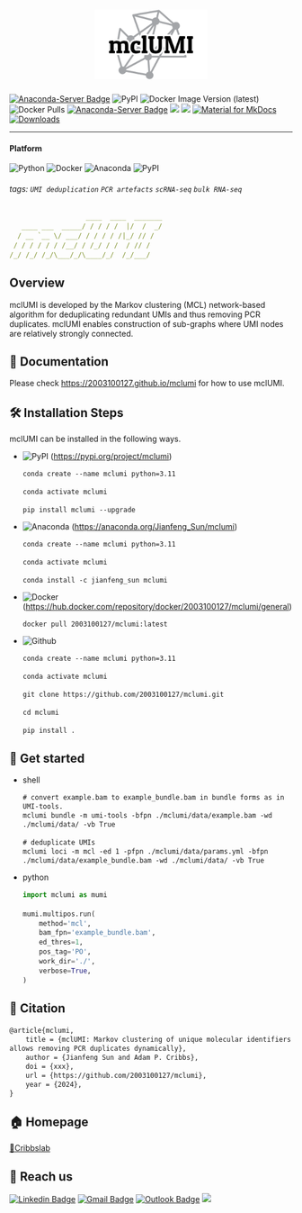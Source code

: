 <h1 align="center">
    <img src="https://github.com/2003100127/mclumi/blob/main/img/mclumi-logo-trans.png?raw=true" width="200" height="124">
    <br>
</h1>



[![Anaconda-Server Badge](https://anaconda.org/jianfeng_sun/mclumi/badges/latest_release_date.svg)](https://anaconda.org/jianfeng_sun/mclumi)
![PyPI](https://img.shields.io/pypi/v/mclumi?logo=PyPI)
![Docker Image Version (latest)](https://img.shields.io/docker/v/2003100127/mclumi)
![Docker Pulls](https://img.shields.io/docker/pulls/2003100127/mclumi)
[![Anaconda-Server Badge](https://anaconda.org/jianfeng_sun/mclumi/badges/version.svg)](https://anaconda.org/jianfeng_sun/mclumi)
![](https://img.shields.io/docker/automated/2003100127/mclumi.svg)
![](https://img.shields.io/github/stars/2003100127/mclumi?logo=GitHub&color=blue)
[![Material for MkDocs](https://img.shields.io/badge/Material_for_MkDocs-526CFE?style=for-the-badge&logo=MaterialForMkDocs&logoColor=white)](https://squidfunk.github.io/mkdocs-material/)
[![Downloads](https://pepy.tech/badge/mclumi)](https://pepy.tech/project/mclumi)

<hr>

#### Platform

![Python](https://img.shields.io/badge/-Python-000?&logo=Python)
![Docker](https://img.shields.io/badge/-Docker-000?&logo=Docker)
![Anaconda](https://img.shields.io/badge/-Anaconda-000?&logo=Anaconda)
![PyPI](https://img.shields.io/badge/-PyPI-000?&logo=PyPI)

###### tags: `UMI deduplication` `PCR artefacts` `scRNA-seq` `bulk RNA-seq`

```yaml
                   ____  ____  _______
   ____ ___  _____/ / / / /  |/  /  _/
  / __ `__ \/ ___/ / / / / /|_/ // /  
 / / / / / / /__/ / /_/ / /  / // /   
/_/ /_/ /_/\___/_/\____/_/  /_/___/
```
## Overview
mclUMI is developed by the Markov clustering (MCL) network-based algorithm for deduplicating redundant UMIs and thus removing PCR duplicates. mclUMI enables construction of sub-graphs where UMI nodes are relatively strongly connected.

## 📔 Documentation
Please check https://2003100127.github.io/mclumi for how to use mclUMI.

## 🛠️ Installation Steps

mclUMI can be installed in the following ways.

* ![PyPI](https://img.shields.io/badge/-PyPI-000?&logo=PyPI) (https://pypi.org/project/mclumi)

  ``` shell
  conda create --name mclumi python=3.11
      
  conda activate mclumi
  
  pip install mclumi --upgrade
  ```
  
* ![Anaconda](https://img.shields.io/badge/-Anaconda-000?&logo=Anaconda) (https://anaconda.org/Jianfeng_Sun/mclumi)

  ``` shell
  conda create --name mclumi python=3.11
      
  conda activate mclumi
  
  conda install -c jianfeng_sun mclumi
  ```
  
* ![Docker](https://img.shields.io/badge/-Docker-000?&logo=Docker) (https://hub.docker.com/repository/docker/2003100127/mclumi/general)

  ``` shell
  docker pull 2003100127/mclumi:latest
  ```

* ![Github](https://img.shields.io/badge/-Github-000?&logo=Github)

  ``` shell
  conda create --name mclumi python=3.11
    
  conda activate mclumi
  
  git clone https://github.com/2003100127/mclumi.git
  
  cd mclumi
  
  pip install .
  ```

## 🚀 Get started



* shell

    ``` shell
    # convert example.bam to example_bundle.bam in bundle forms as in UMI-tools.
    mclumi bundle -m umi-tools -bfpn ./mclumi/data/example.bam -wd ./mclumi/data/ -vb True

    # deduplicate UMIs
    mclumi loci -m mcl -ed 1 -pfpn ./mclumi/data/params.yml -bfpn ./mclumi/data/example_bundle.bam -wd ./mclumi/data/ -vb True
    ```

* python

    ``` python
    import mclumi as mumi

    mumi.multipos.run(
        method='mcl',
        bam_fpn='example_bundle.bam',
        ed_thres=1,
        pos_tag='PO',
        work_dir='./',
        verbose=True,
    )
    ```

## 📄 Citation
``` angular2html
@article{mclumi,
    title = {mclUMI: Markov clustering of unique molecular identifiers allows removing PCR duplicates dynamically},
    author = {Jianfeng Sun and Adam P. Cribbs},
    doi = {xxx},
    url = {https://github.com/2003100127/mclumi},
    year = {2024},
}
```

## 🏠 Homepage
[📍Cribbslab](https://www.ndorms.ox.ac.uk/team/adam-cribbs) 

## 📧 Reach us
[![Linkedin Badge](https://img.shields.io/badge/-Jianfeng_Sun-blue?style=flat-square&logo=Linkedin&logoColor=white&link=https://www.linkedin.com/in/jianfeng-sun-2ba9b1132)](https://www.linkedin.com/in/jianfeng-sun-2ba9b1132) 
[![Gmail Badge](https://img.shields.io/badge/-jianfeng.sunmt@gmail.com-c14438?style=flat-square&logo=Gmail&logoColor=white&link=mailto:jianfeng.sunmt@gmail.com)](mailto:jianfeng.sunmt@gmail.com)
[![Outlook Badge](https://img.shields.io/badge/jianfeng.sun@ndorms.ox.ac.uk--000?style=social&logo=microsoft-outlook&logoColor=0078d4&link=mailto:jianfeng.sun@ndorms.ox.ac.uk)](mailto:jianfeng.sun@ndorms.ox.ac.uk)
<a href="https://twitter.com/Jianfeng_Sunny" ><img src="https://img.shields.io/twitter/follow/Jianfeng_Sunny.svg?style=social" /> </a>